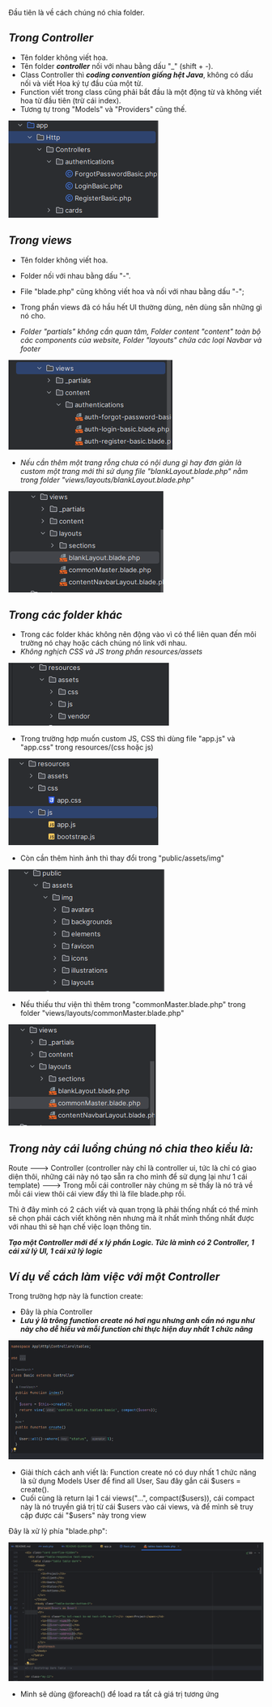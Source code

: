 
Đầu tiên là về cách chúng nó chia folder.

_**Trong Controller**_
-
- Tên folder không viết hoa.
- Tên folder _**controller**_ nối với nhau bằng dấu "_" (shift + -).
- Class Controller thì **_coding convention giống hệt Java_**, không có dấu nối và viết Hoa ký tự đầu của một từ.
- Function viết trong class cũng phải bắt đầu là một động từ và không viết hoa từ đầu tiên (trừ cái index).
- Tương tự trong "Models" và "Providers" cũng thế.

![img_1.png](img_1.png)

**_Trong views_**
-
- Tên folder không viết hoa.
- Folder nối với nhau bằng dấu "-".
- File "blade.php" cũng không viết hoa và nối với nhau bằng dấu "-";
- Trong phần views đã có hầu hết UI thường dùng, nên dùng sẵn những gì nó cho.


- _Folder "partials" không cần quan tâm, Folder content "content" toàn bộ các components của website, Folder "layouts" chứa các loại Navbar và footer_

![img_2.png](img_2.png)


- _Nếu cần thêm một trang rỗng chưa có nội dung gì hay đơn giản là custom một trang mới thì sử dụng file "blankLayout.blade.php" nằm trong folder "views/layouts/blankLayout.blade.php"_

![img_6.png](img_6.png)


**_Trong các folder khác_**
-
- Trong các folder khác không nên động vào vì có thể liên quan đến môi trường nó chạy hoặc cách chúng nó link với nhau.
- _Không nghịch CSS và JS trong phần resources/assets_

![img_3.png](img_3.png)

- Trong trường hợp muốn custom JS, CSS thì dùng file "app.js" và "app.css" trong resources/(css hoặc js)

![img_4.png](img_4.png)

- Còn cần thêm hình ảnh thì thay đổi trong "public/assets/img"

![img_5.png](img_5.png)

- Nếu thiếu thư viện thì thêm trong "commonMaster.blade.php" trong folder "views/layouts/commonMaster.blade.php"

![img_7.png](img_7.png)


**_Trong này cái luồng chúng nó chia theo kiểu là:_**
-

Route ---> Controller (controller này chỉ là controller ui, tức là chỉ có giao diện thôi, những cái này nó tạo sẵn ra cho mình để sử dụng lại như 1 cái template) ---> Trong mỗi cái controller này chúng m sẽ thấy là nó trả về mỗi cái view thôi cái view đấy thì là file blade.php rồi.

Thì ở đây mình có 2 cách viết và quan trọng là phải thống nhất có thể mình sẽ chọn phải cách viết không nên nhưng mà ít nhất mình thống nhất được với nhau thì sẽ hạn chế việc loạn thông tin.

**_Tạo một Controller mới để x lý phần Logic. Tức là mình có 2 Controller, 1 cái xử lý UI, 1 cái xử lý logic_**


**_Ví dụ về cách làm việc với một Controller_**
-
Trong trường hợp này là function create:

- Đây là phía Controller
- _**Lưu ý là trông function create nó hơi ngu nhưng anh cần nó ngu như này cho dễ hiểu và mỗi function chỉ thực hiện duy nhất 1 chức năng**_

![img_13.png](img_13.png)

- Giải thích cách anh viết là: Function create nó có duy nhất 1 chức năng là sử dụng Models User để find all User, Sau đây gắn cái $users = create().
- Cuối cùng là return lại 1 cái views("...", compact($users)), cái compact này là nó truyền giá trị từ cái $users vào cái views, và để mình sẽ truy cập được cái "$users" này trong view

Đây là xử lý phía "blade.php":

![img_12.png](img_12.png)

- Mình sẽ dùng @foreach() để load ra tất cả giá trị tương ứng

